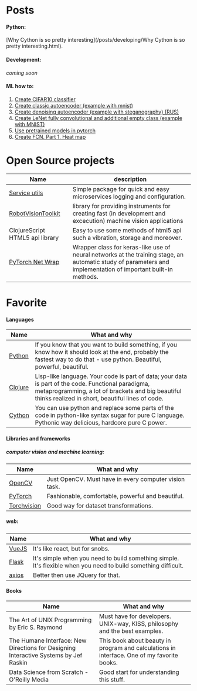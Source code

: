 # Posts

#### Python:

[Why Cython is so pretty interesting](/posts/developing/Why Cython is so pretty interesting.html).

#### Development:
*coming soon*

#### ML how to:

1. [Create CIFAR10 classifier](https://github.com/Sid1057/pytorch_playground/blob/master/cifar10.ipynb)
2. [Create classic autoencoder (example with mnist)](https://github.com/Sid1057/pytorch_playground/blob/master/Autoencoders.ipynb)
3. [Create denoising autoencoder (example with steganography) (RUS)](https://github.com/Sid1057/pytorch_playground/blob/master/DAE.ipynb)
4. [Create LeNet fully convolutional and additional empty class (example with MNIST)](https://github.com/Sid1057/pytorch_playground/blob/master/LeNet%20with%20wrap%20on%20MNIST.ipynb)
5. [Use pretrained models in pytorch](https://github.com/Sid1057/pytorch_playground/blob/master/Using%20pretrained%20model.ipynb)
6. [Create FCN. Part 1. Heat map](https://github.com/Sid1057/pytorch_playground/blob/master/FCN%20heat%20map.ipynb)


# Open Source projects

| Name | description |
|------|-------------|
| [Service utils](https://github.com/Sid1057/service_utils) | Simple package for quick and easy microservices logging and configuration.  |
| [RobotVisionToolkit](https://github.com/Sid1057/RobotVisionToolkit) | library for providing instruments for creating fast (in development and excecution) machine vision applications |
| ClojureScript HTML5 api library | Easy to use some methods of html5 api such a vibration, storage and moreover. |
| [PyTorch Net Wrap](https://github.com/Sid1057/PyTorch-Net-wrap) | Wrapper class for keras-like use of neural networks at the training stage, an automatic study of parameters and implementation of important built-in methods. |


# Favorite

#### Languages

| Name          | What and why     |
| ------------- |------------------|
| [Python](python.org)      | If you know that you want to build something,  if you know how it should look at the end, probably the fastest way to do that - use python. Beautiful, powerful, beautiful. |
| [Clojure](clojure.org)     | Lisp-like language. Your code is part of data; your data is part of the code. Functional paradigma, metaprogramming, a lot of brackets and big beautiful thinks realized in short, beautiful lines of code. |
| [Cython](cython.org)      | You can use python and replace some parts of the code in python-like syntax sugar for pure C language. Pythonic way delicious, hardcore pure C power. |

#### Libraries and frameworks

##### computer vision and machine learning:

| Name          | What and why     |
| ------------- |------------------|
| [OpenCV](opencv.org)      | Just OpenCV. Must have in every computer vision task. |
| [PyTorch](pytorch.org)     | Fashionable, comfortable, powerful and beautiful. |
| [Torchvision](https://pytorch.org/docs/stable/torchvision/) | Good way for dataset transformations. |

##### web:

| Name          | What and why     |
| ------------- |------------------|
| [VueJS](vuejs.org)      | It's like react, but for snobs. |
| [Flask](http://flask.pocoo.org/)      | It's simple when you need to build something simple. It's flexible when you need to build something difficult. |
| [axios](https://github.com/axios/axios)      | Better then use JQuery for that. |

#### Books

| Name          | What and why     |
| ------------- |------------------|
| The Art of UNIX Programming by Eric S. Raymond    | Must have for developers. UNIX-way, KISS, philosophy and the best examples. |
| The Humane Interface: New Directions for Designing Interactive Systems by Jef Raskin | This book about beauty in program and calculations in interface. One of my favorite books. |
| Data Science from Scratch - O'Reilly Media | Good start for understanding this stuff. |


